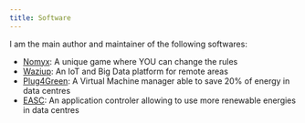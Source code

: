 ```yaml
---
title: Software
---
```


I am the main author and maintainer of the following softwares:

* [Nomyx](http://www.nomyx.net): A unique game where YOU can change the rules
* [Waziup](https://github.com/waziup/platform): An IoT and Big Data platform for remote areas
* [Plug4Green](https://github.com/fit4green/FIT4Green): A Virtual Machine manager able to save 20% of energy in data centres
* [EASC](http://github.com/dc4cities/easc/): An application controler allowing to use more renewable energies in data centres


